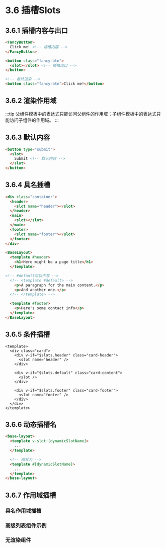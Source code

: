 # 3.6 插槽Slots

## 3.6.1 插槽内容与出口

```html
<FancyButton>
  Click me! <!-- 插槽内容 -->
</FancyButton>
```

```html
<button class="fancy-btn">
  <slot></slot> <!-- 插槽出口 -->
</button>

<!-- 最终渲染 -->
<button class="fancy-btn">Click me!</button>

```

## 3.6.2 渲染作用域

:::tip
父组件模板中的表达式只能访问父组件的作用域；子组件模板中的表达式只能访问子组件的作用域。
:::

## 3.6.3 默认内容

```html
<button type="submit">
  <slot>
    Submit <!-- 默认内容 -->
  </slot>
</button>
```

## 3.6.4 具名插槽

```html
<div class="container">
  <header>
    <slot name="header"></slot>
  </header>
  <main>
    <slot></slot>
  </main>
  <footer>
    <slot name="footer"></slot>
  </footer>
</div>
```

```html
<BaseLayout>
  <template #header>
    <h1>Here might be a page title</h1>
  </template>

<!-- #default可以不写 -->
  <!-- <template #default> -->
    <p>A paragraph for the main content.</p>
    <p>And another one.</p>
  <!-- </template> -->

  <template #footer>
    <p>Here's some contact info</p>
  </template>
</BaseLayout>
```

## 3.6.5 条件插槽

```vue
<template>
  <div class="card">
    <div v-if="$slots.header" class="card-header">
      <slot name="header" />
    </div>
    
    <div v-if="$slots.default" class="card-content">
      <slot />
    </div>
    
    <div v-if="$slots.footer" class="card-footer">
      <slot name="footer" />
    </div>
  </div>
</template>
```

## 3.6.6 动态插槽名

```html
<base-layout>
  <template v-slot:[dynamicSlotName]>
    ...
  </template>

  <!-- 缩写为 -->
  <template #[dynamicSlotName]>
    ...
  </template>
</base-layout>
```

## 3.6.7 作用域插槽

### 具名作用域插槽

### 高级列表组件示例

### 无渲染组件

